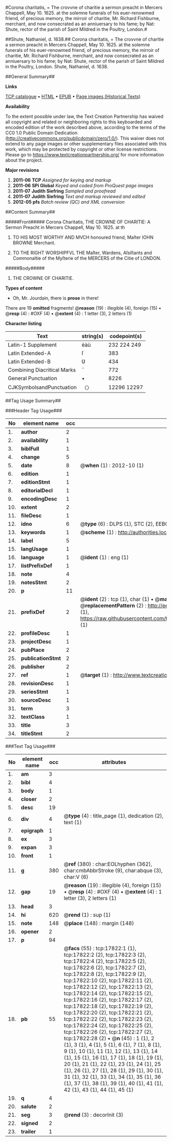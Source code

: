 #Corona charitatis, = The crovvne of charitie a sermon preacht in Mercers Chappell, May 10. 1625. at the solemne funerals of his euer-renowmed friend, of precious memory, the mirroir of charitie, Mr. Richard Fishburne, merchant, and now consecrated as an anniuersary to his fame; by Nat: Shute, rector of the parish of Saint Mildred in the Poultry, London.#

##Shute, Nathaniel, d. 1638.##
Corona charitatis, = The crovvne of charitie a sermon preacht in Mercers Chappell, May 10. 1625. at the solemne funerals of his euer-renowmed friend, of precious memory, the mirroir of charitie, Mr. Richard Fishburne, merchant, and now consecrated as an anniuersary to his fame; by Nat: Shute, rector of the parish of Saint Mildred in the Poultry, London.
Shute, Nathaniel, d. 1638.

##General Summary##

**Links**

[TCP catalogue](http://www.ota.ox.ac.uk/tcp/)  • 
[HTML](http://tei.it.ox.ac.uk/tcp/Texts-HTML/free/A12/A12160.html)  • 
[EPUB](http://tei.it.ox.ac.uk/tcp/Texts-EPUB/free/A12/A12160.epub) • 
[Page images (Historical Texts)](https://historicaltexts.jisc.ac.uk/eebo-99852497e)

**Availability**

To the extent possible under law, the Text Creation Partnership has waived all copyright and related or neighboring rights to this keyboarded and encoded edition of the work described above, according to the terms of the CC0 1.0 Public Domain Dedication (http://creativecommons.org/publicdomain/zero/1.0/). This waiver does not extend to any page images or other supplementary files associated with this work, which may be protected by copyright or other license restrictions. Please go to https://www.textcreationpartnership.org/ for more information about the project.

**Major revisions**

1. __2011-06__ __TCP__ *Assigned for keying and markup*
1. __2011-06__ __SPi Global__ *Keyed and coded from ProQuest page images*
1. __2011-07__ __Judith Siefring__ *Sampled and proofread*
1. __2011-07__ __Judith Siefring__ *Text and markup reviewed and edited*
1. __2012-05__ __pfs__ *Batch review (QC) and XML conversion*

##Content Summary##

#####Front#####
Corona Charitatis, THE CROWNE OF CHARITIE: A Sermon Preacht in Mercers Chappell, May 10. 1625. at th
1. TO HIS MOST WORTHY AND MVCH honoured friend, Maſter IOHN BROWNE Merchant.

1. TO THE RIGHT WORSHIPFVL THE Maſter, Wardens, Aſsiſtants and Commonaltie of the Myſterie of the MERCERS of the Citie of LONDON.

#####Body#####

1. THE CROWNE OF CHARITIE.

**Types of content**

  * Oh, Mr. Jourdain, there is **prose** in there!

There are 19 **omitted** fragments! 
 @__reason__ (19) : illegible (4), foreign (15)  •  @__resp__ (4) : #OXF (4)  •  @__extent__ (4) : 1 letter (3), 2 letters (1)

**Character listing**


|Text|string(s)|codepoint(s)|
|---|---|---|
|Latin-1 Supplement|èàù|232 224 249|
|Latin Extended-A|ſ|383|
|Latin Extended-B|Ʋ|434|
|Combining             Diacritical Marks|̄|772|
|General Punctuation|•|8226|
|CJKSymbolsandPunctuation|〈〉|12296 12297|

##Tag Usage Summary##

###Header Tag Usage###

|No|element name|occ|attributes|
|---|---|---|---|
|1.|__author__|2||
|2.|__availability__|1||
|3.|__biblFull__|1||
|4.|__change__|5||
|5.|__date__|8| @__when__ (1) : 2012-10 (1)|
|6.|__edition__|1||
|7.|__editionStmt__|1||
|8.|__editorialDecl__|1||
|9.|__encodingDesc__|1||
|10.|__extent__|2||
|11.|__fileDesc__|1||
|12.|__idno__|6| @__type__ (6) : DLPS (1), STC (2), EEBO-CITATION (1), PROQUEST (1), VID (1)|
|13.|__keywords__|1| @__scheme__ (1) : http://authorities.loc.gov/ (1)|
|14.|__label__|5||
|15.|__langUsage__|1||
|16.|__language__|1| @__ident__ (1) : eng (1)|
|17.|__listPrefixDef__|1||
|18.|__note__|4||
|19.|__notesStmt__|2||
|20.|__p__|11||
|21.|__prefixDef__|2| @__ident__ (2) : tcp (1), char (1)  •  @__matchPattern__ (2) : ([0-9\-]+):([0-9IVX]+) (1), (.+) (1)  •  @__replacementPattern__ (2) : http://eebo.chadwyck.com/downloadtiff?vid=$1&page=$2 (1), https://raw.githubusercontent.com/textcreationpartnership/Texts/master/tcpchars.xml#$1 (1)|
|22.|__profileDesc__|1||
|23.|__projectDesc__|1||
|24.|__pubPlace__|2||
|25.|__publicationStmt__|2||
|26.|__publisher__|2||
|27.|__ref__|1| @__target__ (1) : http://www.textcreationpartnership.org/docs/. (1)|
|28.|__revisionDesc__|1||
|29.|__seriesStmt__|1||
|30.|__sourceDesc__|1||
|31.|__term__|3||
|32.|__textClass__|1||
|33.|__title__|3||
|34.|__titleStmt__|2||


###Text Tag Usage###

|No|element name|occ|attributes|
|---|---|---|---|
|1.|__am__|3||
|2.|__bibl__|4||
|3.|__body__|1||
|4.|__closer__|2||
|5.|__desc__|19||
|6.|__div__|4| @__type__ (4) : title_page (1), dedication (2), text (1)|
|7.|__epigraph__|1||
|8.|__ex__|3||
|9.|__expan__|3||
|10.|__front__|1||
|11.|__g__|380| @__ref__ (380) : char:EOLhyphen (362), char:cmbAbbrStroke (9), char:abque (3), char:V (6)|
|12.|__gap__|19| @__reason__ (19) : illegible (4), foreign (15)  •  @__resp__ (4) : #OXF (4)  •  @__extent__ (4) : 1 letter (3), 2 letters (1)|
|13.|__head__|3||
|14.|__hi__|620| @__rend__ (1) : sup (1)|
|15.|__note__|148| @__place__ (148) : margin (148)|
|16.|__opener__|2||
|17.|__p__|94||
|18.|__pb__|55| @__facs__ (55) : tcp:17822:1 (1), tcp:17822:2 (2), tcp:17822:3 (2), tcp:17822:4 (2), tcp:17822:5 (2), tcp:17822:6 (2), tcp:17822:7 (2), tcp:17822:8 (2), tcp:17822:9 (2), tcp:17822:10 (2), tcp:17822:11 (2), tcp:17822:12 (2), tcp:17822:13 (2), tcp:17822:14 (2), tcp:17822:15 (2), tcp:17822:16 (2), tcp:17822:17 (2), tcp:17822:18 (2), tcp:17822:19 (2), tcp:17822:20 (2), tcp:17822:21 (2), tcp:17822:22 (2), tcp:17822:23 (2), tcp:17822:24 (2), tcp:17822:25 (2), tcp:17822:26 (2), tcp:17822:27 (2), tcp:17822:28 (2)  •  @__n__ (45) : 1 (1), 2 (1), 3 (1), 4 (1), 5 (1), 6 (1), 7 (1), 8 (1), 9 (1), 10 (1), 11 (1), 12 (1), 13 (1), 14 (1), 15 (1), 16 (1), 17 (1), 18 (1), 19 (1), 20 (1), 21 (1), 22 (1), 23 (1), 24 (1), 25 (1), 26 (1), 27 (1), 28 (1), 29 (1), 30 (1), 31 (1), 32 (1), 33 (1), 34 (1), 35 (1), 36 (1), 37 (1), 38 (1), 39 (1), 40 (1), 41 (1), 42 (1), 43 (1), 44 (1), 45 (1)|
|19.|__q__|4||
|20.|__salute__|2||
|21.|__seg__|3| @__rend__ (3) : decorInit (3)|
|22.|__signed__|2||
|23.|__trailer__|1||
